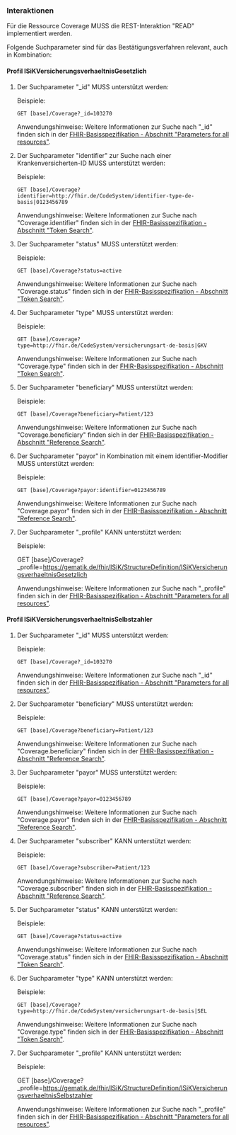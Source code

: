 ### Interaktionen

Für die Ressource Coverage MUSS die REST-Interaktion "READ" implementiert werden.

Folgende Suchparameter sind für das Bestätigungsverfahren relevant, auch in Kombination:

#### Profil ISiKVersicherungsverhaeltnisGesetzlich

1. Der Suchparameter "_id" MUSS unterstützt werden:

   Beispiele:

   ```GET [base]/Coverage?_id=103270```

   Anwendungshinweise: Weitere Informationen zur Suche nach "_id" finden sich in der [FHIR-Basisspezifikation - Abschnitt "Parameters for all resources"](http://hl7.org/fhir/R4/search.html#all).

2. Der Suchparameter "identifier" zur Suche nach einer Krankenversicherten-ID MUSS unterstützt werden:

    Beispiele:

    ```GET [base]/Coverage?identifier=http://fhir.de/CodeSystem/identifier-type-de-basis|0123456789```

    Anwendungshinweise: Weitere Informationen zur Suche nach "Coverage.identifier" finden sich in der [FHIR-Basisspezifikation - Abschnitt "Token Search"](http://hl7.org/fhir/R4/search.html#token).

3. Der Suchparameter "status" MUSS unterstützt werden:

    Beispiele:

    ```GET [base]/Coverage?status=active```

    Anwendungshinweise: Weitere Informationen zur Suche nach "Coverage.status" finden sich in der [FHIR-Basisspezifikation - Abschnitt "Token Search"](http://hl7.org/fhir/R4/search.html#token).

4. Der Suchparameter "type" MUSS unterstützt werden:

    Beispiele:

    ```GET [base]/Coverage?type=http://fhir.de/CodeSystem/versicherungsart-de-basis|GKV```

    Anwendungshinweise: Weitere Informationen zur Suche nach "Coverage.type" finden sich in der [FHIR-Basisspezifikation - Abschnitt "Token Search"](http://hl7.org/fhir/R4/search.html#token).

5. Der Suchparameter "beneficiary" MUSS unterstützt werden:

   Beispiele:

    ```GET [base]/Coverage?beneficiary=Patient/123```

    Anwendungshinweise: Weitere Informationen zur Suche nach "Coverage.beneficiary" finden sich in der [FHIR-Basisspezifikation - Abschnitt "Reference Search"](https://www.hl7.org/fhir/search.html#reference).

6. Der Suchparameter "payor" in Kombination mit einem identifier-Modifier MUSS unterstützt werden:

   Beispiele:

    ```GET [base]/Coverage?payor:identifier=0123456789```

    Anwendungshinweise: Weitere Informationen zur Suche nach "Coverage.payor" finden sich in der [FHIR-Basisspezifikation - Abschnitt "Reference Search"](https://www.hl7.org/fhir/search.html#reference).

1. Der Suchparameter  "_profile" KANN unterstützt werden:

    Beispiele:

    GET [base]/Coverage?_profile=https://gematik.de/fhir/ISiK/StructureDefinition/ISiKVersicherungsverhaeltnisGesetzlich

    Anwendungshinweise: Weitere Informationen zur Suche nach "_profile" finden sich in der [FHIR-Basisspezifikation - Abschnitt "Parameters for all resources"](https://www.hl7.org/fhir/search.html#all).

#### Profil ISiKVersicherungsverhaeltnisSelbstzahler

1. Der Suchparameter  "_id" MUSS unterstützt werden:

   Beispiele:

   ```GET [base]/Coverage?_id=103270```

   Anwendungshinweise: Weitere Informationen zur Suche nach "_id" finden sich in der [FHIR-Basisspezifikation - Abschnitt "Parameters for all resources"](http://hl7.org/fhir/R4/search.html#all).

1. Der Suchparameter  "beneficiary" MUSS unterstützt werden:

   Beispiele:

    ```GET [base]/Coverage?beneficiary=Patient/123```

    Anwendungshinweise: Weitere Informationen zur Suche nach "Coverage.beneficiary" finden sich in der [FHIR-Basisspezifikation - Abschnitt "Reference Search"](https://www.hl7.org/fhir/search.html#reference).

1. Der Suchparameter  "payor" MUSS unterstützt werden:

   Beispiele:

    ```GET [base]/Coverage?payor=0123456789```

    Anwendungshinweise: Weitere Informationen zur Suche nach "Coverage.payor" finden sich in der [FHIR-Basisspezifikation - Abschnitt "Reference Search"](https://www.hl7.org/fhir/search.html#reference).

1. Der Suchparameter  "subscriber" KANN unterstützt werden:

   Beispiele:

    ```GET [base]/Coverage?subscriber=Patient/123```

    Anwendungshinweise: Weitere Informationen zur Suche nach "Coverage.subscriber" finden sich in der [FHIR-Basisspezifikation - Abschnitt "Reference Search"](https://www.hl7.org/fhir/search.html#reference).

1. Der Suchparameter  "status" KANN unterstützt werden:

    Beispiele:

    ```GET [base]/Coverage?status=active```

    Anwendungshinweise: Weitere Informationen zur Suche nach "Coverage.status" finden sich in der [FHIR-Basisspezifikation - Abschnitt "Token Search"](http://hl7.org/fhir/R4/search.html#token).

1. Der Suchparameter  "type" KANN unterstützt werden:

    Beispiele:

    ```GET [base]/Coverage?type=http://fhir.de/CodeSystem/versicherungsart-de-basis|SEL```

    Anwendungshinweise: Weitere Informationen zur Suche nach "Coverage.type" finden sich in der [FHIR-Basisspezifikation - Abschnitt "Token Search"](http://hl7.org/fhir/R4/search.html#token).

1. Der Suchparameter  "_profile" KANN unterstützt werden:

    Beispiele:

    GET [base]/Coverage?_profile=https://gematik.de/fhir/ISiK/StructureDefinition/ISiKVersicherungsverhaeltnisSelbstzahler

    Anwendungshinweise: Weitere Informationen zur Suche nach "_profile" finden sich in der [FHIR-Basisspezifikation - Abschnitt "Parameters for all resources"](https://www.hl7.org/fhir/search.html#all).
